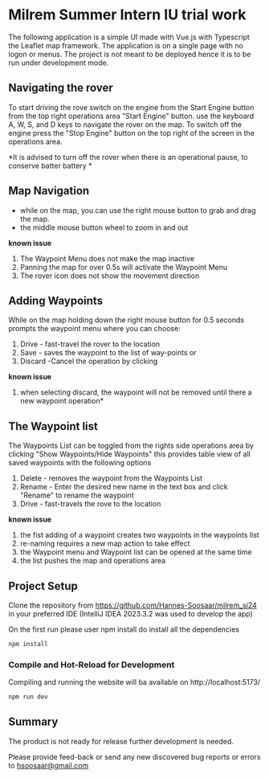 # Milrem Summer Intern IU trial work 

The following application is a simple UI made with Vue.js with Typescript the Leaflet map framework.
The application is on a single page with no logon or menus. The project is not meant to be deployed hence it is to be run under development mode.

## Navigating the rover
To start driving the rove switch on the engine from the Start Engine button from the top right operations area "Start Engine" button.
use the keyboard A, W, S, and D keys to navigate the rover on the map.
To switch off the engine press the "Stop Engine" button on the top right of the screen in the operations area. 

*It is advised to turn off the rover when there is an operational pause, to conserve batter battery *

## Map Navigation
* while on the map, you can use the right mouse button to grab and drag the map.
* the middle mouse button wheel to zoom in and out

**known issue**
1) The Waypoint Menu does not make the map inactive
2) Panning the map for over 0.5s will activate the Waypoint Menu
3) The rover icon does not show the movement direction

## Adding Waypoints
While on the map holding down the right mouse button for 0.5 seconds prompts the waypoint menu where you can choose:

1) Drive - fast-travel the rover to the location
2) Save - saves the waypoint to the list of way-points or
3) Discard -Cancel the operation by clicking

 **known issue** 
1) when selecting discard, the waypoint will not be removed until there a new waypoint operation*

## The Waypoint list
The Waypoints List can be toggled from the rights side operations area by clicking "Show Waypoints/Hide Waypoints" 
this provides table view of all saved waypoints with the following options

1) Delete - removes the waypoint from the Waypoints List
2) Rename - Enter the desired new name in the text box and click "Rename" to rename the waypoint  
3) Drive  - fast-travels the rove to the location

**known issue**  
1) the fist adding of a waypoint creates two waypoints in the waypoints list
2) re-naming requires a new map action to take effect
3) the Waypoint menu and Waypoint list can be opened at the same time
4) the list pushes the map and operations area

## Project Setup

Clone the repository from https://github.com/Hannes-Soosaar/milrem_si24 in your preferred IDE
(IntelliJ IDEA 2023.3.2 was used to develop the app)

On the first run please user npm install do install all the dependencies

```sh
npm install
```

### Compile and Hot-Reload for Development

Compiling and running the website will ba available on  http://localhost:5173/

```sh
npm run dev
```

## Summary

The product is not ready for release further development is needed.

Please provide feed-back or send any new discovered bug reports or errors to hsoosaar@gmail.com 
